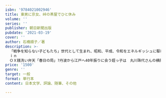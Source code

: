 ```yaml
---
isbn: '9784021002946'
title: 東男に京女、峠の茶屋でひと休み
volume: ''
series: ''
publisher: 朝日新聞出版
pubdate: '2021-03-19'
cover: ''
author: 石橋順子／著
description: >-
  「戦争を知らない子どもたち」世代として生まれ、昭和、平成、令和をエネルギッシュに駆け続ける女性の視線で切り取った「庶民の暮らしの風景」。戦後、徳島からの疎開先、丹波・鴨庄に生まれ、里山を駆けめぐって育った著者の半生は、日本の戦後復興ら経済成長の過程とそのまま重なる。大学闘争の最中に上京、学生時代を過ごし、恋愛、就職、結婚、出産。夫の海外赴任とともにドイツ、フランスで数年生活した。ベルリンの壁崩壊を経験し、現地の大学で学び、ヨーロッパの文化・歴史に親しむ。帰国後は高校の英語教師として教壇に立ち、いまだに現役。日々高校生たちのみずみずしい感性に触れている。数年前に夫を見送り、いま「峠の茶屋でひと休み」。人生100年時代、子どもを育て、夫を送り、そして……ここからの人生をどう楽しんで生きようかと目を輝かせる女性のエッセイ集。【目次から】はじめにプロローグ　丹波、鴨庄への道第一章　里山の自然児忙しい少女里山の自然児海への憧れチャンバラ映画戦争の尻尾（舞鶴港）ひよこ復活騒動新町横丁の長兵衛さん幸せを運ぶ異星人トロイメライと幼稚園隣の筆職人犂に乗った少女赤胴鈴之助第二章　豊楽荘の人間模様バレーボール人気ベトナム戦争の影東大入試が中止に！続く大学封鎖豊楽荘の人間模様キャンパス同人誌東男に京女イギリス遊学第三章　都鳥に教えたい無欲の勝利かきつばたきつつなれにし都鳥に教えたい鳥たちとの“競存”海外交流ボランティア英語塾オープンオーストラリアでジェンダー研究第四章　ドイツ、フランス滞在　1987年?1995年森の中のゲルマンの民?ドイツ木も花も人も自由?フランス質実剛健　ドイツの味華やかなフランスの味ベルリンの壁崩壊土曜日は補習校ドイツの怖い漫画流浪の民アメリカン・インターナショナル・スクール第五章　県立高校の教師として阪神淡路大震災愛知県立高校勤務（1995?2013）神奈川県立高校勤務（2013?現在）大学入試への提言第六章　夫との別れ?2012年死者と生者引っ越し田園都市不思議な使者たち与謝野晶子の晩年「隣る」ということ第七章　江戸の情緒に出会う江戸情緒「奥の細道」紀行鳴子、鬼首旅行詐欺に遭う60代でホームステイ
  ｉｎ
  ＯＸ銭洗い弁天「春日の局」?丹波から江戸へ40年振りに会う姪っ子は　丸川珠代さんの横顔　タイの大学で日本の詩について語る第八章　パンデミックを生きる　2020年の日本の風景コロナウイルス禍自宅待機をどう過ごす？　テレビ電話でランチ巣ごもり家族父母からの伝言時代に抗う母の短歌母からの便り父からの便りあとがき
price: '1500'
genre: ''
target: 一般
format: 単行本
content: 日本文学、評論、随筆、その他

---
```

